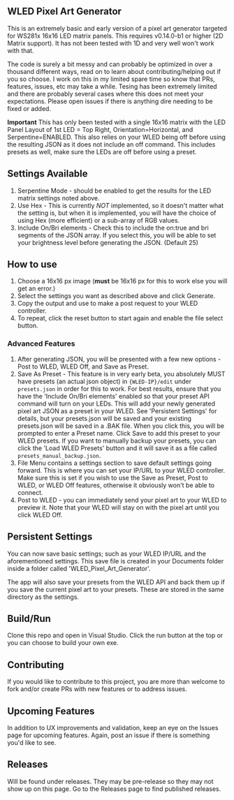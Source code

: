 ﻿## WLED Pixel Art Generator

This is an extremely basic and early version of a pixel art generator targeted for WS281x 16x16 LED matrix panels. This requires v0.14.0-b1 or higher (2D Matrix support). It has not been tested with 1D and very well won't work with that.  
  
The code is surely a bit messy and can probably be optimized in over a thousand different ways, read on to learn about contributing/helping out if you so choose. I work on this in my limited spare time so know that PRs, features, issues, etc may take a while. Tesing has been extremely limited and there are probably several cases where this does not meet your expectations. Please open issues if there is anything dire needing to be fixed or added.

**Important** This has only been tested with a single 16x16 matrix with the LED Panel Layout of 1st LED = Top Right, Orientation=Horizontal, and Serpentine=ENABLED. This also relies on your WLED being off before using the resulting JSON as it does not include an off command. This includes presets as well, make sure the LEDs are off before using a preset.

## Settings Available
1) Serpentine Mode - should be enabled to get the results for the LED matrix settings noted above.
2) Use Hex - This is currently *NOT* implemented, so it doesn't matter what the setting is, but when it is implemented, you will have the choice of using Hex (more efficient) or a sub-array of RGB values.
3) Include On/Bri elements - Check this to include the on:true and bri segments of the JSON array. If you select this, you will be able to set your brightness level before generating the JSON. (Default 25)

## How to use
1) Choose a 16x16 px image (**must** be 16x16 px for this to work else you will get an error.)
2) Select the settings you want as described above and click Generate.
3) Copy the output and use to make a post request to your WLED controller.
4) To repeat, click the reset button to start again and enable the file select button.  

### Advanced Features
1) After generating JSON, you will be presented with a few new options - Post to WLED, WLED Off, and Save as Preset.
2) Save As Preset - This feature is in very early beta, you absolutely MUST have presets (an actual json object) in `{WLED-IP}/edit` under `presets.json` in order for this to work. For best results, ensure that you have the 'Include On/Bri elements' enabled so that your preset API command will turn on your LEDs. This will add your newly generated pixel art JSON as a preset in your WLED. See 'Persistent Settings' for details, but your presets.json will be saved and your existing presets.json will be saved in a .BAK file. When you click this, you will be prompted to enter a Preset name. Click Save to add this preset to your WLED presets. If you want to manually backup your presets, you can click the 'Load WLED Presets' button and it will save it as a file called `presets_manual_backup.json`.
3) File Menu contains a settings section to save default settings going forward. This is where you can set your IP/URL to your WLED controller. Make sure this is set if you wish to use the Save as Preset, Post to WLED, or WLED Off features, otherwise it obviously won't be able to connect.
4) Post to WLED - you can immediately send your pixel art to your WLED to preview it. Note that your WLED will stay on with the pixel art until you click WLED Off.

## Persistent Settings
You can now save basic settings; such as your WLED IP/URL and the aforementioned settings. This save file is created in your Documents folder inside a folder called 'WLED_Pixel_Art_Generator'.  

The app will also save your presets from the WLED API and back them up if you save the current pixel art to your presets. These are stored in the same directory as the settings.

## Build/Run
Clone this repo and open in Visual Studio. Click the run button at the top or you can choose to build your own exe.

## Contributing
If you would like to contribute to this project, you are more than welcome to fork and/or create PRs with new features or to address issues.

## Upcoming Features
In addition to UX improvements and validation, keep an eye on the Issues page for upcoming features. Again, post an issue if there is something you'd like to see.

## Releases
Will be found under releases. They may be pre-release so they may not show up on this page. Go to the Releases page to find published releases.
